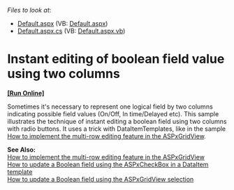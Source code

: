 <!-- default file list -->
*Files to look at*:

* [Default.aspx](./CS/BooleanRepresentation/Default.aspx) (VB: [Default.aspx](./VB/BooleanRepresentation/Default.aspx))
* [Default.aspx.cs](./CS/BooleanRepresentation/Default.aspx.cs) (VB: [Default.aspx.vb](./VB/BooleanRepresentation/Default.aspx.vb))
<!-- default file list end -->
# Instant editing of boolean field value using two columns
<!-- run online -->
**[[Run Online]](https://codecentral.devexpress.com/e1405/)**
<!-- run online end -->


<p>Sometimes it's necessary to represent one logical field by two columns indicating possible field values (On/Off, In time/Delayed etc). This sample illustrates the technique of instant editing a boolean field using two columns with radio buttons.  It uses a trick with DataItemTemplates, like in the sample <a href="https://www.devexpress.com/Support/Center/p/E324">How to implement the multi-row editing feature in the ASPxGridView</a>.</p><p><strong>See Also:</strong><br />
<a href="https://www.devexpress.com/Support/Center/p/E324">How to implement the multi-row editing feature in the ASPxGridView</a><br />
<a href="https://www.devexpress.com/Support/Center/p/E2313">How to update a Boolean field using the ASPxCheckBox in a DataItem template</a><br />
<a href="https://www.devexpress.com/Support/Center/p/E2314">How to update a Boolean field using the ASPxGridView selection</a></p>

<br/>


